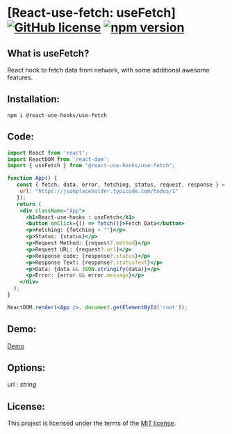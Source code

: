 # [React-use-fetch: useFetch] [![GitHub license](https://img.shields.io/github/license/amitdabade/react-use-fetch?style=flat)](https://github.com/amitdabade/react-use-fetch/blob/master/LICENSE) [![npm version](https://img.shields.io/npm/v/@react-use-hooks/use-fetch?style=flat)](https://www.npmjs.com/package/@react-use-hooks/use-fetch)

## What is useFetch?

React hook to fetch data from network, with some additional awesome features.

## Installation:

```
npm i @react-use-hooks/use-fetch
````

## Code:

```jsx
import React from 'react';
import ReactDOM from 'react-dom';
import { useFetch } from "@react-use-hooks/use-fetch";

function App() {
   const { fetch, data, error, fetching, status, request, response } = useFetch({
    url: "https://jsonplaceholder.typicode.com/todos/1"
   });
   return (
    <div className="App">
      <h1>React-use-hooks : useFetch</h1>
      <button onClick={() => fetch()}>Fetch Data</button>
      <p>Fetching: {fetching + ""}</p>
      <p>Status: {status}</p>
      <p>Request Method: {request?.method}</p>
      <p>Request URL: {request?.url}</p>
      <p>Response code: {response?.status}</p>
      <p>Response Text: {response?.statusText}</p>
      <p>Data: {data && JSON.stringify(data)}</p>
      <p>Error: {error && error.message}</p>
    </div>
  );
}

ReactDOM.render(<App />, document.getElementById('root'));
```

## Demo:

[Demo](https://codesandbox.io/s/react-use-fetch-demo-5kcix)

## Options:

url : _string_

## License:

This project is licensed under the terms of the
[MIT license](/LICENSE).
